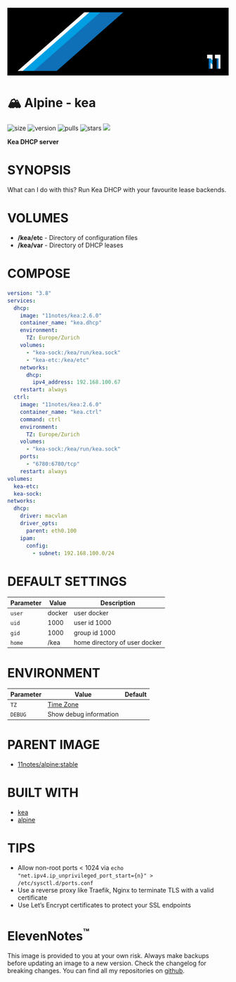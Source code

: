 ![Banner](https://github.com/11notes/defaults/blob/main/static/img/banner.png?raw=true)

# 🏔️ Alpine - kea
![size](https://img.shields.io/docker/image-size/11notes/kea/2.6.0?color=0eb305) ![version](https://img.shields.io/docker/v/11notes/kea/2.6.0?color=eb7a09) ![pulls](https://img.shields.io/docker/pulls/11notes/kea?color=2b75d6) ![stars](https://img.shields.io/docker/stars/11notes/kea?color=e6a50e) [<img src="https://img.shields.io/badge/github-11notes-blue?logo=github">](https://github.com/11notes)

**Kea DHCP server**

# SYNOPSIS
What can I do with this? Run Kea DHCP with your favourite lease backends.

# VOLUMES
* **/kea/etc** - Directory of configuration files
* **/kea/var** - Directory of DHCP leases

# COMPOSE
```yaml
version: "3.8"
services:
  dhcp:
    image: "11notes/kea:2.6.0"
    container_name: "kea.dhcp"
    environment:
      TZ: Europe/Zurich
    volumes:
      - "kea-sock:/kea/run/kea.sock"
      - "kea-etc:/kea/etc"
    networks:
      dhcp:
        ipv4_address: 192.168.100.67
    restart: always
  ctrl:
    image: "11notes/kea:2.6.0"
    container_name: "kea.ctrl"
    command: ctrl
    environment:
      TZ: Europe/Zurich
    volumes:
      - "kea-sock:/kea/run/kea.sock"
    ports:
      - "6780:6780/tcp"
    restart: always
volumes:
  kea-etc:
  kea-sock:
networks:
  dhcp:
    driver: macvlan
    driver_opts:
      parent: eth0.100
    ipam:
      config:
        - subnet: 192.168.100.0/24
```

# DEFAULT SETTINGS
| Parameter | Value | Description |
| --- | --- | --- |
| `user` | docker | user docker |
| `uid` | 1000 | user id 1000 |
| `gid` | 1000 | group id 1000 |
| `home` | /kea | home directory of user docker |

# ENVIRONMENT
| Parameter | Value | Default |
| --- | --- | --- |
| `TZ` | [Time Zone](https://en.wikipedia.org/wiki/List_of_tz_database_time_zones) | |
| `DEBUG` | Show debug information | |

# PARENT IMAGE
* [11notes/alpine:stable](https://hub.docker.com/r/11notes/alpine)

# BUILT WITH
* [kea](https://gitlab.isc.org/isc-projects/kea.git)
* [alpine](https://alpinelinux.org)

# TIPS
* Allow non-root ports < 1024 via `echo "net.ipv4.ip_unprivileged_port_start={n}" > /etc/sysctl.d/ports.conf`
* Use a reverse proxy like Traefik, Nginx to terminate TLS with a valid certificate
* Use Let’s Encrypt certificates to protect your SSL endpoints

# ElevenNotes<sup>™️</sup>
This image is provided to you at your own risk. Always make backups before updating an image to a new version. Check the changelog for breaking changes. You can find all my repositories on [github](https://github.com/11notes).
    